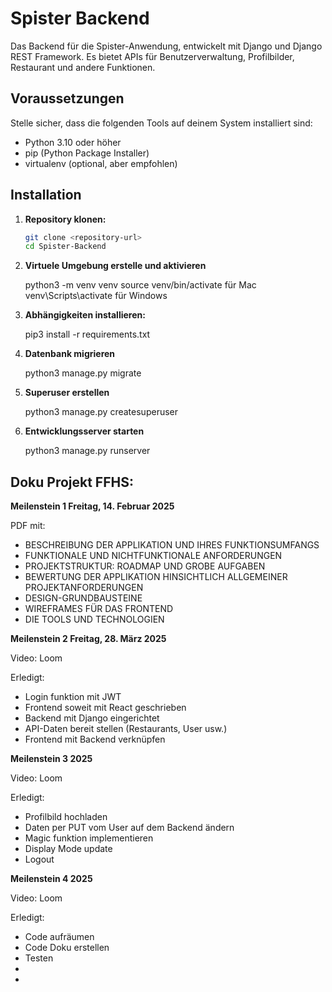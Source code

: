 # Spister Backend

Das Backend für die Spister-Anwendung, entwickelt mit Django und Django REST Framework. Es bietet APIs für Benutzerverwaltung, Profilbilder, Restaurant und andere Funktionen.

## Voraussetzungen

Stelle sicher, dass die folgenden Tools auf deinem System installiert sind:

- Python 3.10 oder höher
- pip (Python Package Installer)
- virtualenv (optional, aber empfohlen)

## Installation

1. **Repository klonen:**

   ```bash
   git clone <repository-url>
   cd Spister-Backend

2. **Virtuele Umgebung erstelle und aktivieren**

    python3 -m venv venv
    source venv/bin/activate    für Mac
    venv\Scripts\activate       für Windows

3. **Abhängigkeiten installieren:**

    pip3 install -r requirements.txt

4. **Datenbank migrieren**

    python3 manage.py migrate

5. **Superuser erstellen**

    python3 manage.py createsuperuser

6. **Entwicklungsserver starten**

    python3 manage.py runserver

## Doku Projekt FFHS:

**Meilenstein 1 Freitag, 14. Februar 2025**

PDF mit:

- BESCHREIBUNG DER APPLIKATION UND IHRES FUNKTIONSUMFANGS
- FUNKTIONALE UND NICHTFUNKTIONALE ANFORDERUNGEN
- PROJEKTSTRUKTUR: ROADMAP UND GROBE AUFGABEN
- BEWERTUNG DER APPLIKATION HINSICHTLICH ALLGEMEINER PROJEKTANFORDERUNGEN
- DESIGN-GRUNDBAUSTEINE
- WIREFRAMES FÜR DAS FRONTEND
- DIE TOOLS UND TECHNOLOGIEN

**Meilenstein 2 Freitag, 28. März 2025**

Video: Loom 

Erledigt:
- Login funktion mit JWT
- Frontend soweit mit React geschrieben
- Backend mit Django eingerichtet
- API-Daten bereit stellen (Restaurants, User usw.)
- Frontend mit Backend verknüpfen

**Meilenstein 3  2025**

Video: Loom 

Erledigt:
- Profilbild hochladen
- Daten per PUT vom User auf dem Backend ändern
- Magic funktion implementieren
- Display Mode update
- Logout

**Meilenstein 4  2025**

Video: Loom 

Erledigt:
- Code aufräumen
- Code Doku erstellen
- Testen
- 
- 
